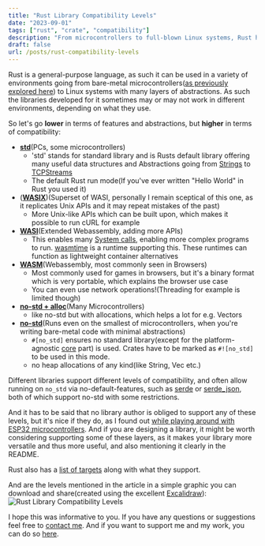 ```yaml
---
title: "Rust Library Compatibility Levels"
date: "2023-09-01"
tags: ["rust", "crate", "compatibility"]
description: "From microcontrollers to full-blown Linux systems, Rust has you covered!"
draft: false
url: /posts/rust-compatibility-levels
---
```


Rust is a general-purpose language, as such it can be used in a variety of environments going from bare-metal microcontrollers([as previously explored here](https://nereux.blog/posts/esp32-ws2812-dino-light-2/)) to Linux systems with many layers of abstractions.
As such the libraries developed for it sometimes may or may not work in different environments, depending on what they use.


So let's go **lower** in terms of features and abstractions, but **higher** in terms of compatibility:
- [**std**](https://doc.rust-lang.org/std/)(PCs, some microcontrollers)
	- 'std' stands for standard library and is Rusts default library offering many useful data structures and Abstractions going from [Strings](https://doc.rust-lang.org/std/string/index.html) to [TCPStreams](https://doc.rust-lang.org/std/net/struct.TcpStream.html)
	- The default Rust run mode(If you've ever written "Hello World" in Rust you used it)
- ([**WASIX**](https://wasix.org/))(Superset of WASI, personally I remain sceptical of this one, as it replicates Unix APIs and it may repeat mistakes of the past)
	- More Unix-like APIs which can be built upon, which makes it possible to run cURL for example
- [**WASI**](https://github.com/WebAssembly/WASI)(Extended Webassembly, adding more APIs)
  - This enables many [System calls](https://en.wikipedia.org/wiki/System_call), enabling more complex programs to run. [wasmtime](https://github.com/bytecodealliance/wasmtime) is a runtime supporting this. These runtimes can function as lightweight container alternatives
- [**WASM**](https://www.rust-lang.org/what/wasm)(Webassembly, most commonly seen in Browsers)
  - Most commonly used for games in browsers, but it's a binary format which is very portable, which explains the browser use case
  - You can even use network operations!(Threading for example is limited though)
- [**no-std + alloc**](https://docs.rust-embedded.org/book/intro/no-std.html)(Many Microcontrollers)
	- like no-std but with allocations, which helps a lot for e.g. Vectors
- [**no-std**](https://docs.rust-embedded.org/book/intro/no-std.html)(Runs even on the smallest of microcontrollers, when you're writing bare-metal code with minimal abstractions)
	- `#[no_std]` ensures no standard library(except for the platform-agnostic [core](https://doc.rust-lang.org/core/) part) is used. Crates have to be marked as `#![no_std]` to be used in this mode.
	- no heap allocations of any kind(like String, Vec etc.)

Different libraries support different levels of compatibility, and often allow running on `no_std` via no-default-features, such as [serde](https://github.com/serde-rs/serde) or [serde_json](https://github.com/serde-rs/json), both of which support no-std with some restrictions.

And it has to be said that no library author is obliged to support any of these levels, but it's nice if they do, as I found out [while playing around with ESP32 microcontrollers](https://nereux.blog/posts/esp32-ws2812-dino-light/). And if you are designing a library, it might be worth considering supporting some of these layers, as it makes your library more versatile and thus more useful, and also mentioning it clearly in the README.

Rust also has a [list of targets](https://doc.rust-lang.org/rustc/platform-support.html) along with what they support.

And are the levels mentioned in the article in a simple graphic you can download and share(created using the excellent [Excalidraw](https://excalidraw.com/)):
![Rust Library Compatibility Levels](/images/rust-compatibility-levels.avif)

I hope this was informative to you. If you have any questions or suggestions feel free to [contact me](https://nereux.blog/contact/).
And if you want to support me and my work, you can do so [here](https://github.com/sponsors/Nereuxofficial).